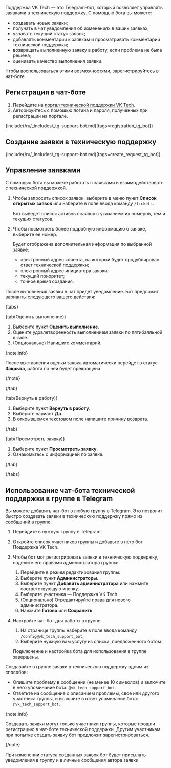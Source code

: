Поддержка VK Tech — это Telegram-бот, который позволяет управлять заявками в техническую поддержку. С помощью бота вы можете:

- создавать новые заявки;
- получать в чат уведомления об изменениях в ваших заявках;
- узнавать текущий статус заявок;
- добавлять комментарии к заявкам и просматривать комментарии технической поддержки;
- возвращать выполненную заявку в работу, если проблема не была решена;
- оценивать качество выполнения заявки.

Чтобы воспользоваться этими возможностями, зарегистрируйтесь в чат-боте.

## Регистрация в чат-боте

1. Перейдите на [портал технической поддержки VK Tech](https://support.mcs.mail.ru/).
1. Авторизуйтесь с помощью логина и пароля, полученных при регистрации на портале.

{include(/ru/_includes/_tg-support-bot.md)[tags=registration_tg_bot]}

## Создание заявки в техническую поддержку

{include(/ru/_includes/_tg-support-bot.md)[tags=create_request_tg_bot]}

## Управление заявками

С помощью бота вы можете работать с заявками и взаимодействовать с технической поддержкой.

1. Чтобы запросить список заявок, выберите в меню пункт **Список открытых заявок** или наберите в поле ввода команду `/tickets`.

    Бот выведет список активных заявок с указанием их номеров, тем и текущих статусов.

1. Чтобы посмотреть более подробную информацию о заявке, выберите ее номер.

    Будет отображена дополнительная информация по выбранной заявке:

    - электронный адрес клиента, на который будет продублирован ответ технической поддержки;
    - электронный адрес инициатора заявки;
    - текущий приоритет;
    - точное время создания.

После выполнения заявки в чат придет уведомление. Бот предложит варианты следующего вашего действия:

{tabs}

{tab(Оценить выполнение)}

1. Выберите пункт **Оценить выполнение**.
1. Оцените удовлетворенность выполнением заявки по пятибалльной шкале.
1. (Опционально) Напишите комментарий.

{note:info}

После выставления оценки заявка автоматически перейдет в статус **Закрыта**, работа по ней будет прекращена.

{/note}

{/tab}

{tab(Вернуть в работу)}

1. Выберите пункт **Вернуть в работу**.
1. Выберите вариант **Да**.
1. В открывшемся текстовом поле напишите причину возврата.

{/tab}

{tab(Просмотреть заявку)}

1. Выберите пункт **Просмотреть заявку**.
1. Ознакомьтесь с информацией по заявке.

{/tab}

{/tabs}

## Использование чат-бота технической поддержки в группе в Telegram

Вы можете добавить чат-бот в любую группу в Telegram. Это позволит быстро создавать заявки в техническую поддержку прямо из сообщений в группе.

1. Перейдите в нужную группу в Telegram.
1. Откройте список участников группы и добавьте в него бот Поддержка VK Tech.
1. Чтобы бот мог регистрировать заявки в техническую поддержку, наделите его правами администратора группы:

    1. Перейдите в режим редактирования группы.
    1. Выберите пункт **Администраторы**.
    1. Выберите пункт **Добавить администратора** или нажмите соответствующую кнопку.
    1. Выберите участника — Поддержка VK Tech.
    1. (Опционально) Отредактируйте права для нового администратора.
    1. Нажмите **Готово** или **Сохранить**.

1. Настройте чат-бот для работы в группе.

    1. На странице группы наберите в поле ввода команду `/config@vk_tech_support_bot`.
    1. Выберите нужную вам услугу из списка, предложенного ботом.

    Подключение и настройка бота для использования в группе завершены.

Создавайте в группе заявки в техническую поддержку одним из способов:

- Опишите проблему в сообщении (не менее 10 символов) и включите в него упоминание бота: `@vk_tech_support_bot`.
- Ответьте на сообщение с описанием проблемы, свое или другого участника группы, и включите в ответ упоминание бота: `@vk_tech_support_bot`.

{note:info}

Создавать заявки могут только участники группы, которые прошли регистрацию в чат-боте технической поддержки. Другим участникам при попытке создать заявку бот предложит зарегистрироваться.

{/note}

При изменении статуса созданных заявок бот будет присылать уведомления в группу и в личные сообщения автора заявки.
